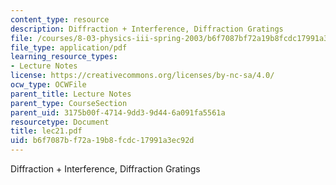 ```yaml
---
content_type: resource
description: Diffraction + Interference, Diffraction Gratings
file: /courses/8-03-physics-iii-spring-2003/b6f7087bf72a19b8fcdc17991a3ec92d_lec21.pdf
file_type: application/pdf
learning_resource_types:
- Lecture Notes
license: https://creativecommons.org/licenses/by-nc-sa/4.0/
ocw_type: OCWFile
parent_title: Lecture Notes
parent_type: CourseSection
parent_uid: 3175b00f-4714-9dd3-9d44-6a091fa5561a
resourcetype: Document
title: lec21.pdf
uid: b6f7087b-f72a-19b8-fcdc-17991a3ec92d
---
```

Diffraction + Interference, Diffraction Gratings